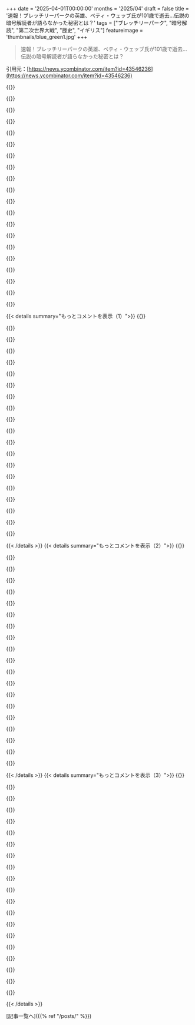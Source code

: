 +++
date = '2025-04-01T00:00:00'
months = '2025/04'
draft = false
title = '速報！ブレッチリーパークの英雄、ベティ・ウェッブ氏が101歳で逝去…伝説の暗号解読者が語らなかった秘密とは？'
tags = ["ブレッチリーパーク", "暗号解読", "第二次世界大戦", "歴史", "イギリス"]
featureimage = 'thumbnails/blue_green1.jpg'
+++

> 速報！ブレッチリーパークの英雄、ベティ・ウェッブ氏が101歳で逝去…伝説の暗号解読者が語らなかった秘密とは？

引用元：[https://news.ycombinator.com/item?id=43546236](https://news.ycombinator.com/item?id=43546236)

{{<matomeQuote body="Bletchleyは10年くらい前まで、元コードブレイカーたちを年次同窓会に招待してたんだってさ。俺もよく話を聞きに行ったり、何人かに会ったり、Betty Webbにサインもらったりしたよ。彼らがついに正当な評価を得られてよかったよね。WWIIの証言を聞ける機会ももうほとんどなくなっちゃったな。Battle of Britainのパイロットにも何人か会ったけど、最後の一人が最近ダブリンで亡くなったらしいよ。→ https://www.rte.ie/news/ireland/2025/0318/1502596-hemingway/" userName="icosian" createdAt="2025-04-01T15:23:50" color="#ff5733">}}

{{<matomeQuote body="2001年にHartsville SCって小さな町で、一番若いコードブレイカーの一人が最後の講演を2回したんだって。Turingに雇われた理由は、戦争が始まった時に数学とドイツ語の両方を勉強してた数少ない人間だったかららしい。めっちゃ面白かったし、そんな辺鄙な場所でこんな話を聞けるなんて不思議な感じだったな。戦後、そこの大学で教えてる教授と何冊か本を共同執筆したらしいよ。" userName="zeke" createdAt="2025-04-01T18:17:34" color="">}}

{{<matomeQuote body="2年前、うちの母親が入ってる老人ホームに、Battle of the BulgeのベテランでBronze Starの受賞者がいたんだけど、めっちゃ頭が冴えてたんだ。99歳で、100歳まで生きたいって言ってたけど、残念ながら叶わなかった。祖母が、うちの大叔父のためにミトンを作ったけど、届く前にその戦いで亡くなったって言ってたのを思い出した。大叔父と一緒に戦ったかもしれない人とコーヒーを飲む機会を逃したなんて、マジでありえない。" userName="sys32768" createdAt="2025-04-01T17:31:08" color="#ff5733">}}

{{<matomeQuote body="ほとんどの人が「この件については絶対に口外するな」って言われてたんだって。そして、彼らはそれを守った。まるで残置諜者みたいに最後まで忠実だったんだな。うちの親父も、空軍時代のことを公式の秘密保持期限が過ぎてからもずっと隠してた。尊敬する気持ちもあるけど、歴史的な記録としては損失だよな。→ https://en.wikipedia.org/wiki/Japanese_holdout" userName="nonrandomstring" createdAt="2025-04-02T15:37:55" color="#ff5c5c">}}

{{<matomeQuote body="それはそれでよかったんじゃない？そういう命令は「秘密」よりも歴史をコントロールするためだったんだから。戦争でやったことは、後から戦争犯罪とみなされることもあるし。例えば、逃げる「敵」の子供たちを英雄的に射殺したなんて話を嬉々として話し始めたら、尊敬の気持ちも変わってたかもよ。" userName="DocTomoe" createdAt="2025-04-02T21:41:05" color="">}}

{{<matomeQuote body="ほんとそれな。そういう話もいくつか聞いたことあるわ。昔の話には誇りと同じくらい、恥も含まれてたんだよね。" userName="nonrandomstring" createdAt="2025-04-03T07:32:46" color="">}}

{{<matomeQuote body="人類史上最大の戦争が、今まさに生きている記憶から消え去ろうとしてるってマジでヤバくない？40歳以下のアメリカ人の4人に1人が、ホロコーストは捏造か誇張だって信じてるってのもどうかしてる。" userName="andrepd" createdAt="2025-04-01T17:13:17" color="">}}

{{<matomeQuote body="ソースある？それとも炎上目的？Googleで検索しても、そんな数字全然出てこないんだけど。イスラエルのタブロイド紙ですら10人に1人って言ってるよ。→ https://news.ycombinator.com/newsfaq.html" userName="wil421" createdAt="2025-04-02T00:46:35" color="">}}

{{<matomeQuote body="炎上目的じゃないけど、間違ってたわ。sibling commentにあるThe Economistの記事を見て。元記事と、結果が誇張された理由が書いてある。" userName="andrepd" createdAt="2025-04-03T00:00:48" color="">}}

{{<matomeQuote body="広く報道されたけど、信用を失墜したんだよね。→ https://www.economist.com/united-states/2023/12/07/one-in-fi..." userName="chgs" createdAt="2025-04-02T08:00:57" color="">}}

{{<matomeQuote body="マジでヤバくね？人類史上最大の戦争を生き延びた人たちが、もうすぐいなくなっちゃうんだぜ。でも心配すんなって、すぐに次の戦争が始まるから。" userName="louthy" createdAt="2025-04-01T22:52:22" color="">}}

{{<matomeQuote body="グローバルなファシズムが台頭し始めたのって、最後にそれを打ち負かした世代がほとんどいなくなってからじゃん？偶然じゃない気がする。" userName="slg" createdAt="2025-04-01T23:42:05" color="#ff33a1">}}

{{<matomeQuote body="https://en.m.wikipedia.org/wiki/Strauss%E2%80%93Howe_generat...<br>学術的にはめっちゃ議論されてるけど、世代交代のサイクルって考え方は昔からあるよね。" userName="jwagenet" createdAt="2025-04-01T23:57:42" color="">}}

{{<matomeQuote body="単純に、社会が前回と同じような状況を作り出しちゃったって考えればいいんじゃない？つまり、自分が何も持ってない、希望もないって感じてる人が増えてるってこと。" userName="hgomersall" createdAt="2025-04-02T07:13:48" color="#785bff">}}

{{<matomeQuote body="不平等とか社会正義の話はしないけど、言いたいことはある。<br>人は社会の犠牲者であるだけでなく、社会の一員、選挙民としての責任があるんだよ。歴史、経済、法律、地政学を理解する必要がある。<br>例えば、Mr. Trumpはただ当選しただけじゃなくて、再選されたんだぜ？彼の計画はみんな知ってたはず。<br>アメリカの有権者の50%以上が彼に投票したんだから、50%以上の人が経済的に困窮してて、Trumpに投票するしかなかったってのは無理があると思う。<br>不平等はあるけど、それが全てを正当化するわけじゃないし、説明できるわけでもない。" userName="ArnoVW" createdAt="2025-04-02T10:15:25" color="">}}

{{<matomeQuote body="＞More than 50% of American voters voted for him. I am having a difficult time to believe that 50%+ of the US are economically oppressed that had no choice but to vote for Trump.”<br>＞アメリカの有権者の50%以上が彼に投票したって言うけど、正確じゃないよ。Trumpに投票したのは49.8%、有権者の約32%、人口の約23%だよ。無関心、幻滅、権利剥奪も考慮に入れるべき。<br>こういうのって正確に言わないとね。" userName="slg" createdAt="2025-04-02T16:56:21" color="#45d325">}}

{{<matomeQuote body="不平等って、見通しがないとか希望がないってのとは全然違うよね。" userName="robertlagrant" createdAt="2025-04-02T11:24:01" color="">}}

{{<matomeQuote body="完全に同意。でもそれって、俺の主張を強化してない？<br>まさかアメリカの50%以上が“見通しがない”とか“希望がない”って言うつもり？マジで？<br>そう思ってる人は、自分たちがどれだけ恵まれてるか分かってないと思うし、痛い目を見るかもね。国家の機構を破壊して、国際関係を不安定にするのは、間違いなく“見通しがない”人たちにとって良くないし、それは簡単に予想できたこと。" userName="ArnoVW" createdAt="2025-04-02T13:00:32" color="#45d325">}}

{{<matomeQuote body="＞Totally agree<br>＞完全に同意<br>同意するなら、なんでそもそも不平等の話を出したの？" userName="robertlagrant" createdAt="2025-04-03T08:17:24" color="">}}

{{<matomeQuote body="元の発言は「彼らはほとんど何も持っておらず、見通しや希望がないと感じている」だった。<br>俺が言ったように、それは誇張か、最悪の場合、被害者意識に浸ってるだけだと思う。でも、不平等って問題はあると思ってる。<br>だから、元の発言を和らげて、それでもTrumpへの大規模な投票を説明も正当化もできないって示した（「不平等は存在するが、全てを正当化することも、説明することもできない」）。<br>言い換えれば、元の発言を寛大に解釈して、一番マシなバージョンの議論に答えたんだ。それがこのサイトの暗黙のルールの一つで、おかげでいい場所になってる。" userName="ArnoVW" createdAt="2025-04-03T09:32:21" color="#ff5733">}}

{{< details summary="もっとコメントを表示（1）">}}
{{<matomeQuote body="面白いこと言うね。でもさ、人が経済とか法律とか地政学をちゃんと理解できないように、すごいリソースが使われてるって問題があるよね。特に経済学はヒドくて、学問としてはほぼデタラメだし、一般向けの経済学はそのさらに酷いバージョンって感じ。地政学も、人がどんな視点で見ているかでかなりフィルターがかかってるし。" userName="hgomersall" createdAt="2025-04-02T19:36:59" color="">}}

{{<matomeQuote body="なんか都合のいいとこだけつまみ食いしてる感じ。<br>WWIIはアメリカが原因ってわけじゃないよね。アメリカが関わったのは、あくまで他人が事を荒立てたことへのリアクションでしょ。他の二つは完全にアメリカ国内の話だし。" userName="fifilura" createdAt="2025-04-02T13:03:13" color="">}}

{{<matomeQuote body="WWIIがアメリカと関係ないって？Lend/Lease調べろよ。それに日本に真珠湾攻撃されたじゃん。アメリカは最初からWWIIと深く関わってたんだよ。地上に兵隊がいなかったってだけで。" userName="cguess" createdAt="2025-04-02T14:43:37" color="">}}

{{<matomeQuote body="原因はアメリカじゃないじゃん。それにアメリカは乗り気じゃなかった（Rooseveltじゃなくて有権者が）。<br>後出しでいくらでもリスト作って、Nostradamusの予言みたいに見せかけられるって言いたいだけ。<br>フランス革命とか第一次世界大戦はどこ行った？" userName="fifilura" createdAt="2025-04-02T15:48:15" color="">}}

{{<matomeQuote body="＞原因はアメリカじゃないって？<br>いや、アメリカが原因だよ。アメリカはSmoot-Hawley Tariff Act（1930年）で日本の輸入品に関税かけて、太平洋戦争の舞台を作ったんだよ。日本は民主化しようとしてたのに、アメリカが経済を潰そうとした。だから日本は二択を迫られたんだ。以前購入してた資源を武力で奪うか、生活水準の大幅な低下を受け入れるか。それで前者を選んだ。中国を攻撃して、アメリカが制裁を始めたら、結局真珠湾を爆撃した。<br>それにNaziはアメリカの金で資金調達してたんだぞ。<br>最初にアメリカ人が発砲しなかったからって、原因じゃないってわけじゃない。" userName="DocTomoe" createdAt="2025-04-02T21:47:18" color="#785bff">}}

{{<matomeQuote body="世界恐慌がWWIIの原因の一つで、USAも関係してたってことか。<br>俺が言いたかったのは、Numerologyを持ち込むなってこと。<br>https://en.m.wikipedia.org/wiki/Numerology" userName="fifilura" createdAt="2025-04-02T23:25:30" color="">}}

{{<matomeQuote body="Numerologyじゃないよ。期間がだいたい人間の寿命くらいだから、因果関係があるかもってこと。" userName="slavik81" createdAt="2025-04-05T01:13:25" color="">}}

{{<matomeQuote body="社会情勢が悪化してるから、みんな別の説明を求めちゃってるんだよね。真実の歴史を知ってほしいなら、それが自分たちの利益になるって示さないと。幸い、方法はあって、それを嫌う権力者たちは愛国的な歴史と従順な労働力を好むんだって。で、問題の原因を少数派のせいにするんだから。" userName="tehjoker" createdAt="2025-04-01T18:59:41" color="">}}

{{<matomeQuote body="愛国的な歴史とか、従順な労働力をみんなが”好む”っていうのは安易すぎない？そんな証拠ないじゃん。ただ、親の中には、子供にきれいごとじゃない歴史を教えるのを嫌がる人もいるみたいね。それが検閲につながってるのかも。ハリーポッターが人気絶頂の時に問題図書リストに載ってたのを見ればわかるでしょ。私が小学校で習った歴史は、全然美化されてなかったし、恐ろしいこともちゃんと教わったよ。問題は、歴史の教え方が下手で、つまらなかったってこと。" userName="kiba" createdAt="2025-04-02T03:45:06" color="">}}

{{<matomeQuote body="＞　Moreover、the problem is that history wasn’t taught well and made ’boring’.<br>これ、マジでそれ！学校で習った歴史はめちゃくちゃ偏ってたし、教え方もクソ下手だった。歴史って、どんな視点から見ても、正しくても間違ってても、マジで面白いテーマになり得るのに。子供が興味を持つ要素がいっぱい詰まってるのに、教え方が下手すぎて、意味不明な名前とか日付とか出来事を、ただひたすら繰り返すだけだった。" userName="bruce511" createdAt="2025-04-02T04:53:39" color="#ff5c5c">}}

{{<matomeQuote body="めっちゃ同意。うちの子供たちも、私が教える以外は歴史をつまらないって思ってる。私も高校までは歴史嫌いだったけど、社会人になってから「なんでこうなってるんだ？」って疑問を持つようになって、歴史家が書いた本とか読んでたら、いろんなことが繋がってきて面白くなってきたんだよね。特にアメリカの”建国の父”たちが、教科書で教わるみたいに一枚岩じゃなかったって知った時は衝撃だった。それを子供たちに教えたら、歴史を”好き”にはならなくても、ちゃんと理解してくれるようになったよ。例えば、”建国の父はクリスチャンだった”ってよく聞くけど、Thomas PaineとかThomas Jefferson、Benjamin Franklinは不可知論者だったじゃん。Thomas Paineの”The Age of Reason”はマジでヤバくて、当時めっちゃ批判されたけど、今読んでも面白いよ！" userName="freedomben" createdAt="2025-04-02T15:58:47" color="#785bff">}}

{{<matomeQuote body="わかりにくかったかな。本当の歴史の方がずっと説得力があるってこと。アメリカのエリートたちは愛国的な歴史が好きで、それを学校で押し付けようとするんだよ。" userName="tehjoker" createdAt="2025-04-02T05:22:37" color="">}}

{{<matomeQuote body="それ、めっちゃわかる。でも、本当の歴史って、ほとんどの人にとって不快なものになりがちだよね。それに、人の動機とか、本当の考えとか、わかんないことだらけだから、論争の的にもなりやすい。例えば、自分にとって都合の悪い手紙は燃やしちゃう人もいたし。客観的に歴史を語るには、感情を切り離す必要があるけど、そんな人なかなかいないよね。特に中学校とか高校の先生には。あと、白人にとって、奴隷制度とか差別の歴史は不快だよね。今でも差別が残ってるから。でも、昔はほとんどの人が奴隷制度に関わってたってことはあまり語られない。黒人奴隷の多くは、他の黒人に捕まって売られたんだよ。スペイン人は先住民を奴隷にしてたし、ギリシャとかローマとかペルシャとかもそう。人間は昔から奴隷制度が好きだったんだね。今はもう違うかもしれないけど、歴史はやっぱり不快だよね。" userName="freedomben" createdAt="2025-04-02T16:09:36" color="#45d325">}}

{{<matomeQuote body="白人（私もそうだけど）は気にしすぎだと思う。私たちは歴史の悪役だったんだから、それを受け入れて、軌道修正しなきゃ。それは運命じゃなくて、植民地主義と資本主義のせい。兄弟姉妹たちと連帯して、もっと公平でまともな世界を作れるはず。不快なのは当たり前。" userName="tehjoker" createdAt="2025-04-02T17:17:30" color="">}}

{{<matomeQuote body="ほとんどの国が、学校で自国の歴史を美化してるか、ひどい場合は排他的な愛国主義的な歴史を教えてるよ。アメリカも例外じゃない。" userName="andrepd" createdAt="2025-04-03T00:04:06" color="">}}

{{<matomeQuote body="国によって程度は違うけど、世界を牛耳ってる国が排他的な愛国主義的な歴史を教えるのは、人類にとってマジでヤバい結果になる。科学的で共感的な歴史理解と、世界の脱植民地化と平等な世界を作る責任感を兼ね備えた国があればいいんだけどね。でも、現実は人権を口だけにして、世界中で”リアルポリティクス”な政権交代とか、パレスチナで植民地主義をやってる殺人国家があるだけ。" userName="tehjoker" createdAt="2025-04-03T18:18:03" color="">}}

{{<matomeQuote body="＞　She and her guests were treated to a fly-past by a Lancaster bomber. She said at the time: ”It was for me - it’s unbelievable isn’t it? Little me.”<br>マジ最高！RIP。" userName="kitd" createdAt="2025-04-02T08:50:58" color="#785bff">}}

{{<matomeQuote body="今日Bletchley Parkのツアーに参加したんだけど、ツアーガイドがBetty Webbに会ったことがあるって言ってたよ。彼女の死を悼んでて、再会した時も彼女がどんな仕事してたかについては口が堅かったって。" userName="juliangamble" createdAt="2025-04-01T16:48:02" color="#785bff">}}

{{<matomeQuote body="wikipediaから引用：いくつかやってた仕事の中には、メッセージを小さなカードに登録する作業があって、Webbはそれが公園全体で1日に10,000枚にもなったんじゃないかって思ってるらしい。で、それらのカードを厳格な順番で靴箱に整理して、必要な時に効率的に取り出せるようにしてたんだって。時代は変わったよね。" userName="tocs3" createdAt="2025-04-01T15:07:42" color="">}}

{{<matomeQuote body="もっと興味深いのはここかも：＞Block Fで、彼女は傍受された日本のメッセージに取り組んでて、それがめちゃくちゃ得意だったから、後にアメリカの戦争努力を支援するためにワシントンに送られたんだ[6]”" userName="eitland" createdAt="2025-04-02T08:44:02" color="#785bff">}}


{{< /details >}}
{{< details summary="もっとコメントを表示（2）">}}
{{<matomeQuote body="彼らがそれをコンピューターと呼んだのには理由があるんだな。" userName="dylan604" createdAt="2025-04-01T18:24:21" color="">}}

{{<matomeQuote body="技術は変わったけど、やってることは根本的に全く同じなんだよね。GCHQ/NSAは今でもBletchleyで開拓された技術を使ってる。" userName="cguess" createdAt="2025-04-02T14:50:49" color="">}}

{{<matomeQuote body="メインの’Bletchley Park’の展示は良いけど、コードブレーカーの人間的な経験に焦点を当ててるんだ。駐車場から角を曲がって、国立コンピューティング博物館（Bletchley Parkの敷地内にある）に行くと、もっと技術的な展示が見れるよ。Bletchleyで発明された機械のデモンストレーションとか、世界最古の稼働するコンピューター（私が行った時は素数を計算してた）とかがある。<br>https://www.tnmoc.org/" userName="cjs_ac" createdAt="2025-04-01T14:32:46" color="#38d3d3">}}

{{<matomeQuote body="あと、これは当然じゃないんだけど、これらの2つの団体は同じ場所にあるにもかかわらず別々の存在だから、いつも同時に開いているわけじゃないんだ。だから両方見たいなら、片方にもう片方より長く時間を費やす予定だとしても、両方開いているか確認した方が良いよ。<br>何が最初のコンピューターかっていうのは、どうしても定義の問題になっちゃうけど、TNMOCにはいくつかの候補があるんだ（全部じゃないけど）。（オリジナルのColossusは機密保持のため破壊されたから、これは現代の複製だけど）Colossusとかは戦争に関わってたから有名だよね。<br>Bletchley Parkは今でも由緒ある家なんだ。戦争関係のものは全部誰かの土地に建てられたんだよね。由緒ある家なんて興味ないか、もっと面白い所に行くつもりなら気にしなくていいけど、同じ場所にある3つ目の異なるものなんだ。" userName="tialaramex" createdAt="2025-04-01T15:18:38" color="#ff5c5c">}}

{{<matomeQuote body="ロンドン・バス博物館みたいな変な配置っていくつかあるよね。ロンドンじゃなくて、Brooklands博物館の中に完全に入ってるんだもん。運営は独立してるけど、開館時間は合わせてるみたい。もしロンドンバスに興味があるなら、Covent GardenにあるLondon Transport Museumの方がおすすめだよ。Brooklandsは航空史がメインだからね" userName="xnorswap" createdAt="2025-04-01T16:46:13" color="">}}

{{<matomeQuote body="London Transport Museumは楽しいよねー。昔、自分の首都を観光してみようと思ってホテルに泊まって一日中観光客みたいなことしたんだけど、LTMもその一つだったんだ。でもほとんどの博物館と同じで、展示できないものも多いんだよね。特にバスとかはデカすぎるから、ActonにあるDepotって場所で公開してるんだって。今週末はオープンみたいだよ" userName="tialaramex" createdAt="2025-04-01T17:12:14" color="#38d3d3">}}

{{<matomeQuote body="Brooklandsって、Silverstoneのレーシングサーキットのコーナーの名前になってるところかな？航空史でも有名だよね" userName="AlecSchueler" createdAt="2025-04-01T16:58:04" color="">}}

{{<matomeQuote body="そうそう、Brooklandsには昔レーストラックがあったんだよ。バンクの一部とか、まだ残ってるみたい" userName="369548684892826" createdAt="2025-04-01T17:45:21" color="">}}

{{<matomeQuote body="メインの展示エリアは絶対に見逃さないで。人がコンピューターって呼ばれてた時代、Bletchley Parkの機械の中心には人間の経験があったんだ。いろんな役割の人がいたり、情報の流れとか、すごく勉強になるよ。Turingに関する展示もあるし" userName="whyage" createdAt="2025-04-01T20:02:29" color="#38d3d3">}}

{{<matomeQuote body="ほんとそれ！両方行く価値あり" userName="hermitcrab" createdAt="2025-04-01T18:59:51" color="#ff5c5c">}}

{{<matomeQuote body="まだ売ってるかわからないけど、Bletchley Park Trustが出してるモノグラフシリーズはマジでおすすめ。専門家が書いてて、元従業員が書いてることもあるんだって。めっちゃ専門的だけど" userName="icosian" createdAt="2025-04-01T15:29:47" color="#ff5733">}}

{{<matomeQuote body="景色も楽しんでね。BletchleyとNational Cryptologic Museumに行ったけど、Bletchleyはロケーションがマジで最高。晴れてたら特に" userName="easterncalculus" createdAt="2025-04-01T15:44:43" color="#ff33a1">}}

{{<matomeQuote body="コンピューター歴史博物館もあるから、時間作って行ってみて" userName="nemo44x" createdAt="2025-04-01T14:33:24" color="">}}

{{<matomeQuote body="この本、解読されたメッセージを政治・軍事指導者に配布する組織を作って運営した人が書いた本なんだけど<br>＞https://archive.org/details/ultrasecret00wint/<br>＞”この知識の広がりと影響力を本当に示しているよ。彼らは事実上、ナチス高級司令部と同じテーブルについていたんだから”" userName="7373737373" createdAt="2025-04-02T06:29:58" color="#ff33a1">}}

{{<matomeQuote body="dangさんへ。Dave TähtとBetty Webbのためなら、4月1日でもブラックバーはありだと思うよ。" userName="peterburkimsher" createdAt="2025-04-01T22:11:13" color="">}}

{{<matomeQuote body="彼女の同僚は「俺の最初のコンピューターは…Betty Webbだった」とか言ってたのかな？" userName="damnitbuilds" createdAt="2025-04-02T11:25:03" color="">}}

{{<matomeQuote body="ブレッチリー・パークでの暗号解読について詳しく書かれたおすすめの本ってある？" userName="billfruit" createdAt="2025-04-01T15:44:30" color="">}}

{{<matomeQuote body="これいい本だよ。君が言ってることにも触れてる。<br>https://simonsingh.net/books/the-code-book/" userName="jefc1111" createdAt="2025-04-01T19:41:48" color="#785bff">}}

{{<matomeQuote body="この本を読んだ後、息子に解読させるためにいくつかの暗号を作ったんだ。それぞれの暗号を解くと、次の暗号メッセージの場所がわかるようになってて、どんどん難しくしていったんだ。楽しい挑戦だったよ。" userName="hermitcrab" createdAt="2025-04-01T20:59:00" color="#ff5733">}}

{{<matomeQuote body="この本の著者は、週刊の数学ニュースレター/クイズも運営していて、11歳から16歳向けで無料だよ。<br>https://parallel.org.uk/parallelograms" userName="hermitcrab" createdAt="2025-04-01T21:01:58" color="#ff5c5c">}}


{{< /details >}}
{{< details summary="もっとコメントを表示（3）">}}
{{<matomeQuote body="The Hut 6 Storyは、Gordon Welchman（簡単に言うと、Turingの上司）がセキュリティクリアランスを失うほどの詳細に立ち入ってる。人間的な側面に関心があって、詳細にも踏み込みたいなら、これ以上の本はないんじゃないかな。" userName="AndrewOMartin" createdAt="2025-04-01T18:42:05" color="#ff5c5c">}}

{{<matomeQuote body="The Hut Six Storyにもう一票。<br>タイトルは‘Six’で‘6’じゃないよ（検索アルゴリズムが引っかかることはないと思うけど、念のため）。" userName="louthy" createdAt="2025-04-01T22:56:53" color="#38d3d3">}}

{{<matomeQuote body="一部のコンピューターは、まだ最も単純な暗号化方式を解読できないらしいね。" userName="mprovost" createdAt="2025-04-02T08:49:44" color="">}}

{{<matomeQuote body="関連するフィクションを楽しむなら、Neal StephensonのCryptonomiconをおすすめするよ。彼の独特なスタイルと内容に対するある程度の許容度は必要だけど…" userName="hermitShell" createdAt="2025-04-01T18:58:53" color="">}}

{{<matomeQuote body="Robert Harrisの『Enigma』もおすすめだよ。" userName="rjsw" createdAt="2025-04-01T21:15:18" color="">}}

{{<matomeQuote body="同じような雰囲気の本なら、George Dysonの『Turning's Cathedral』がいいかも。Institute for Advanced StudyとManhattan Projectの話で、当時のコンピューターエンジニアリングの文化がわかると思うよ。" userName="cguess" createdAt="2025-04-02T14:56:40" color="#38d3d3">}}

{{<matomeQuote body="アメリカ側の話なら、Jason Fagoneの『The Woman Who Smashed Codes』がマジでおすすめ。" userName="themadturk" createdAt="2025-04-02T18:47:51" color="#ff5c5c">}}

{{<matomeQuote body="Sharon McGrayneの『The Theory that Would Not Die』にも良い章があるよ。 Bayesian statisticsの歴史だけどね。" userName="jtcond13" createdAt="2025-04-01T19:34:35" color="">}}

{{<matomeQuote body="第二次世界大戦を戦った世代が亡くなっていくのを見るのは辛いな。特に、彼らの苦労から得られた教訓を忘れちゃってるみたいだから。" userName="lenerdenator" createdAt="2025-04-01T14:13:35" color="">}}

{{<matomeQuote body="そりゃあ、何も犠牲にしてない人が苦労を忘れちまうのは簡単だよな。<br>少なくとも第二次世界大戦には、教訓を引き出すための文献がたくさんある。問題は、若い人がそれを読んで分析するかどうかと、プロパガンダとか誤情報を見分けることだな。Solzhenitsynはこう言ってる。<br>＞もし本を通して他国民の苦い経験を理解できるなら、未来はどれほど楽になり、どれほど多くの災難と間違いを避けられるだろうか。“ここなら違う、そんなことはありえない”という誤った考えがあるから難しいんだ。20世紀の悪はどこでも起こりうるのに。" userName="0xEF" createdAt="2025-04-01T17:48:07" color="#ff5733">}}

{{<matomeQuote body="へー、Solzhenitsynの本読んでみようかな（訳で）。名前は聞いたことあるけど、Game Changerのエピソードで繰り返し質問されてるのを聞いたから。" userName="tialaramex" createdAt="2025-04-02T01:54:01" color="">}}

{{<matomeQuote body="オーディオブックもあるみたいだけど、Frederick Davidsonの声がキンキンしてて、音質も悪いらしい。もっと良いのを探してるけど、読み直すのは良さそうだね。" userName="0xEF" createdAt="2025-04-02T10:13:58" color="">}}

{{<matomeQuote body="最近の第二次世界大戦、Holocaust、広島・長崎とかの出来事に関するプロパガンダとか誤情報ってマジ多いよねー。どんなプロパガンダとか誤情報の事言ってるのか気になるわ。ヨーロッパにいるんだけど、あんま見かけないんだよね。アメリカだと違うのかも。" userName="Tainnor" createdAt="2025-04-01T20:24:04" color="">}}

{{<matomeQuote body="悲しいけどYouTubeで若い男性向けの「男らしい」チャンネル（Tateとかその仲間）見てみな。マジでHolocaust否定とか、ヒトラーを誤解されてるみたいな書き換えがめっちゃあるんだわ。俺らは普段見ないからラッキーだけど、仕事でそういうの知っとかないといけないんだよね。<br>マジで若い世代、特に男性は第二次世界大戦が実際と違うって教えられてる。その結果がアメリカとか東ドイツ、ポーランド、ハンガリーとかヨーロッパ全体で右派政党が支持されてるってこと。<br>" userName="cguess" createdAt="2025-04-02T15:00:08" color="#45d325">}}

{{<matomeQuote body="同じユーザーの生まれ変わりっぽいコメントもあるね。HNにはシリアル荒らしがいて、ひどいコメントを撒き散らして、アカウントがBANされたら新しいの作ってるんだよ。" userName="philipkglass" createdAt="2025-04-01T22:41:20" color="">}}

{{<matomeQuote body="アメリカでも同じだよ。第二次世界大戦に関する誤情報が出回ってるわけじゃない。反戦左派が連合国側の戦争犯罪を主張してて、それに反対する人が反論してるだけ。DresdenとかHolocaustとか何が起きたのか簡単に見つけられるし、解釈が違うだけだよ。" userName="fsckboy" createdAt="2025-04-02T03:28:17" color="">}}

{{<matomeQuote body="連合国も間違いなく戦争犯罪犯してるよ。例えば、赤軍は東ヨーロッパでマジで理由もなくめっちゃくちゃやったし。アメリカも広島と長崎への原爆投下が本当に必要だったのか議論されてるじゃん。" userName="Tainnor" createdAt="2025-04-02T05:29:15" color="">}}

{{<matomeQuote body="民間人がいっぱいいる都市を焼き払うのもたぶん戦争犯罪だよね。東京は巨大な飛行機工場じゃなくて、罪のない日本の市民がいっぱいいたんだよ。『火垂るの墓』はその時代の話†で、子供たちが餓死していくのは悲しい映画にするための誇張じゃなくて、それが俺たちが勝利のためにやったことの現実なんだよ。<br>しかもアメリカは日系の市民を強制収容所に送ったじゃん。何十年も後に謝罪したけど、敵国の民間人がたまたまそこにいたんじゃなくて、自分たちの市民なのに見た目が敵に似てるってだけで。<br>アメリカ人は日本で生まれた祖先を持つってだけで赤ちゃんを強制収容所に送ったんだから、第二次世界大戦で戦った人が死んだ後も、実際に体験した記憶（あいまいだけど）を持ってる人が10年くらいは残るんだよ。<br>† 『火垂るの墓』は神戸が舞台で、そこも焼き払われた。<br>[Edited to specify that Grave is in Kobe]" userName="tialaramex" createdAt="2025-04-02T11:02:54" color="#ff33a1">}}

{{<matomeQuote body="そうそう、こういうのを主張してるのは左派じゃなくて（ごく一部の過激派はいるかもだけど）、政治集会でNazi式敬礼してるような人たちだよ。" userName="cguess" createdAt="2025-04-02T15:02:36" color="">}}

{{<matomeQuote body="「Staion X」っていうBletchly Parkについての4部構成のドキュメンタリーシリーズがマジでおすすめ。そこで働いてた人たちへのインタビューがいっぱいあって、マジで優秀な変わり者ばっかりだったよ。<br>第二次世界大戦についてめっちゃ面白い視点が得られるし、Montyがどれだけ無能な将軍だったかもわかる。ドイツ軍のメッセージを読んでたのに、Rommelに勝てなかったんだから。Med艦隊がRommelの補給船を全部沈めてやっと負けたんだよね。<br>ドイツ軍がEnigma machineを過信してたのも敗因の一つだよね、特にアメリカのリソースが投入されてからは。自業自得だけど、リーダーがメスとモルヒネでハイになってたんだから。<br>あと、歴史的に面白いのは、1970年代以前の第二次世界大戦の歴史は正確じゃないってこと。Bletchlyでの活動は全部機密扱いだったから、将校の一人が本を書くまでわからなかったんだよね。ドキュメンタリーでも触れられてるけど、戦争中に何をしてたか家族にも言ってなかった人もいたんだって。ある人は、娘に「お母さんはなんでMが13番目の文字だって知ってるの？」って聞かれたって言ってたよ。" userName="MrMcCall" createdAt="2025-04-01T17:05:48" color="#785bff">}}


{{< /details >}}


[記事一覧へ]({{% ref "/posts/" %}})
